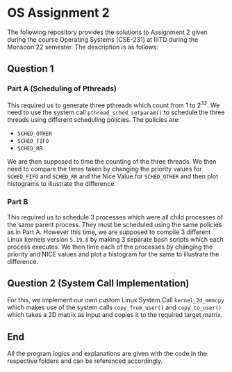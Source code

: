 # OS Assignment 2

The following repository provides the solutions to Assignment 2 given during the course Operating Systems (CSE-231) at IIITD during the Monsoon'22 semester. The description is as follows:

## Question 1
### Part A (Scheduling of Pthreads)
This required us to generate three pthreads which count from 1 to 2<sup>32</sup>. We need to use the system call `pthread_sched_setparam()` to schedule the three threads using different scheduling policies. The policies are:
- `SCHED_OTHER`
- `SCHED_FIFO`
- `SCHED_RR`

We are then supposed to time the counting of the three threads. We then need to compare the times taken by changing the priority values for `SCHED_FIFO` and `SCHED_RR` and the Nice Value for `SCHED_OTHER` and then plot histograms to illustrate the difference.

### Part B
This required us to schedule 3 processes which were all child processes of the same parent process. They must be scheduled using the same policies as in Part A. However this time, we are supposed to compile 3 different Linux kernels version `5.19.8` by making 3 separate bash scripts which each process executes. We then time each of the processes by changing the priority and NICE values and plot a histogram for the same to illustrate the difference.

## Question 2 (System Call Implementation)
For this, we implement our own custom Linux System Call `kernel_2d_memcpy` which makes use of the system calls `copy_from_user()` and `copy_to_user()` which takes a 2D matrix as input and copies it to the required target matrix.

## End
All the program logics and explanations are given with the code in the respective folders and can be referenced accordingly.
